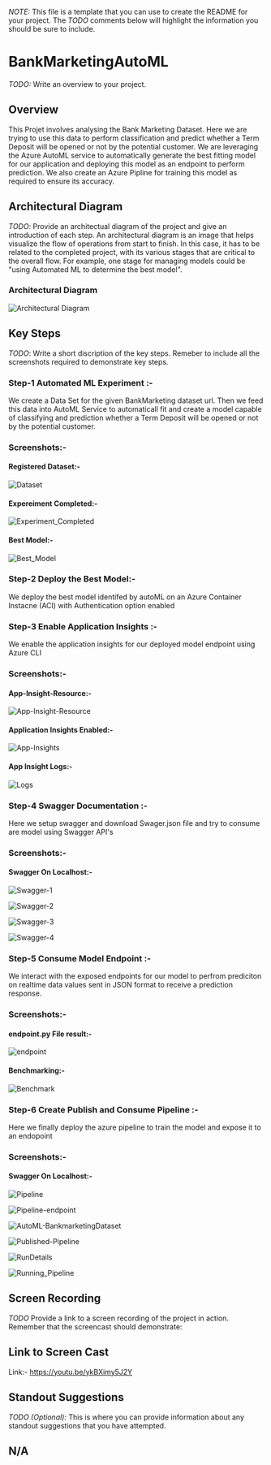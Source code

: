*NOTE:* This file is a template that you can use to create the README for your project. The *TODO* comments below will highlight the information you should be sure to include.


# BankMarketingAutoML

*TODO:* Write an overview to your project.

## Overview 

This Projet involves analysing the Bank Marketing Dataset. Here we are trying to use this data to perform classification and predict whether a Term Deposit will be opened or not by the potential customer.
We are leveraging the Azure AutoML service to automatically generate the best fitting model for our application and deploying this model as an endpoint to perform prediction. We also create an Azure Pipline
for training this model as required to ensure its accuracy.
  
## Architectural Diagram
*TODO*: Provide an architectual diagram of the project and give an introduction of each step. An architectural diagram is an image that helps visualize the flow of operations from start to finish. In this case, it has to be related to the completed project, with its various stages that are critical to the overall flow. For example, one stage for managing models could be "using Automated ML to determine the best model". 

### Architectural Diagram
![Architectural Diagram](./Architecture_Diagram.PNG?raw=true "Architectural Diagram")

## Key Steps
*TODO*: Write a short discription of the key steps. Remeber to include all the screenshots required to demonstrate key steps. 
### Step-1 Automated ML Experiment :-
We create a Data Set for the given BankMarketing dataset url. Then we feed this data into AutoML Service to automaticall fit and create a model capable of classifying and prediction whether a Term Deposit will be opened or not by the potential customer.

### Screenshots:- 
#### Registered Dataset:-
![Dataset](./Dataset.PNG?raw=true "Dataset")
#### Expereiment Completed:-
![Experiment_Completed](./Experiment_Complete.PNG?raw=true "Experiment_Completed")
#### Best Model:-
![Best_Model](./Best_Model.PNG?raw=true "Best_Model")

### Step-2 Deploy the Best Model:-
We deploy the best model identifed by autoML on an Azure Container Instacne (ACI) with Authentication option enabled

### Step-3 Enable Application Insights :-
We enable the application insights for our deployed model endpoint using Azure CLI 

### Screenshots:- 
#### App-Insight-Resource:-
![App-Insight-Resource](./App-Insight-Resource-cli.PNG?raw=true "App-Insight-Resource")
#### Application Insights Enabled:-
![App-Insights](./App-Insights.PNG?raw=true "App-Insights")
#### App Insight Logs:-
![Logs](./Logs.PNG?raw=true "Logs")

### Step-4 Swagger Documentation :-
Here we setup swagger and download Swager.json file and try to consume are model using Swagger API's

### Screenshots:- 
#### Swagger On Localhost:-
![Swagger-1](./Swagger-1.PNG?raw=true "Swagger-1")

![Swagger-2](./Swagger-2.PNG?raw=true "Swagger-2")

![Swagger-3](./Swagger-3.PNG?raw=true "Swagger-3")

![Swagger-4](./Swagger-4.PNG?raw=true "Swagger-4")

### Step-5 Consume Model Endpoint :-
We interact with the exposed endpoints for our model to perfrom prediciton on realtime data values sent in JSON format to receive a 
prediction response.

### Screenshots:- 
#### endpoint.py File result:-
![endpoint](./endpoint.PNG?raw=true "endpoint")
#### Benchmarking:-
![Benchmark](./Benchmark.PNG?raw=true "Benchmark")

### Step-6 Create Publish and Consume Pipeline :-
Here we finally deploy the azure pipeline to train the model and expose it to an endopoint

### Screenshots:- 
#### Swagger On Localhost:-
![Pipeline](./Pipeline.PNG?raw=true "Pipeline")

![Pipeline-endpoint](./Pipeline-endpoint.PNG?raw=true "Pipeline-endpoint")

![AutoML-BankmarketingDataset](./AutoML-BankmarketingDataset.PNG?raw=true "AutoML-BankmarketingDataset")

![Published-Pipeline](./Published-Pipeline.PNG?raw=true "Published-Pipeline")

![RunDetails](./RunDetails.PNG?raw=true "RunDetails")

![Running_Pipeline](./Running_Pipeline.PNG?raw=true "Running_Pipeline")

## Screen Recording
*TODO* Provide a link to a screen recording of the project in action. Remember that the screencast should demonstrate:
## Link to Screen Cast
Link:- https://youtu.be/ykBXimy5J2Y
## Standout Suggestions
*TODO (Optional):* This is where you can provide information about any standout suggestions that you have attempted.

## N/A
